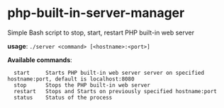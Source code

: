 # php-built-in-server-manager
Simple Bash script to stop, start, restart PHP built-in web server

**usage**: `./server <command> [<hostname>:<port>]`

**Available commands**:
```
  start     Starts PHP built-in web server server on specified hostname:port, default is localhost:8080  
  stop      Stops the PHP built-in web server
  restart   Stops and Starts on previously specified hostname:port
  status    Status of the process
```


